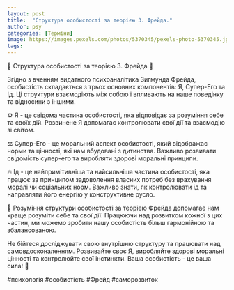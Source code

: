 ```yaml
---
layout: post
title:  "Структура особистості за теорією З. Фрейда."
author: psy
categories: [Терміни]
image: https://images.pexels.com/photos/5370345/pexels-photo-5370345.jpeg?auto=compress&cs=tinysrgb&fit=crop&h=627&w=1200
tags: 
---
```


🧠 Структура особистості за теорією З. Фрейда 🧠

Згідно з вченням видатного психоаналітика Зигмунда Фрейда, особистість складається з трьох основних компонентів: Я, Супер-Его та Ід. Ці структури взаємодіють між собою і впливають на наше поведінку та відносини з іншими.

⚙️ Я - це свідома частина особистості, яка відповідає за розуміння себе та своїх дій. Розвинене Я допомагає контролювати свої дії та взаємодію зі світом.

⚖️ Супер-Его - це моральний аспект особистості, який відображає норми та цінності, які нам вбудовані з дитинства. Важливо розвивати свідомість супер-его та виробляти здорові моральні принципи.

🔥 Ід - це найпримітивніша та найсильніша частина особистості, яка працює за принципом задоволення власних потреб без врахування моралі чи соціальних норм. Важливо знати, як контролювати ід та направляти його енергію у конструктивне русло.

🌟 Розуміння структури особистості за теорією Фрейда допомагає нам краще розуміти себе та свої дії. Працюючи над розвитком кожної з цих частин, ми можемо зробити нашу особистість більш гармонійною та збалансованою.

Не бійтеся досліджувати свою внутрішню структуру та працювати над самовдосконаленням. Розвивайте своє Я, виробляйте здорові моральні цінності та контролюйте свої інстинкти. Ваша особистість - це ваша сила! 💪

#психологія #особистість #Фрейд #саморозвиток


